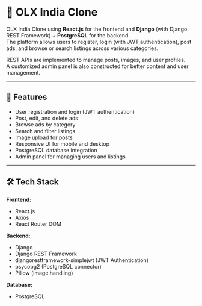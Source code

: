 # 🛒 OLX India Clone

OLX India Clone using **React.js** for the frontend and **Django** (with Django REST Framework) + **PostgreSQL** for the backend.  
The platform allows users to register, login (with JWT authentication), post ads, and browse or search listings across various categories.

REST APIs are implemented to manage posts, images, and user profiles.  
A customized admin panel is also constructed for better content and user management.

---

## 🚀 Features
- User registration and login (JWT authentication)
- Post, edit, and delete ads
- Browse ads by category
- Search and filter listings
- Image upload for posts
- Responsive UI for mobile and desktop
- PostgreSQL database integration
- Admin panel for managing users and listings

---

## 🛠 Tech Stack
**Frontend:**
- React.js
- Axios
- React Router DOM

**Backend:**
- Django
- Django REST Framework
- djangorestframework-simplejwt (JWT Authentication)
- psycopg2 (PostgreSQL connector)
- Pillow (image handling)

**Database:**
- PostgreSQL


